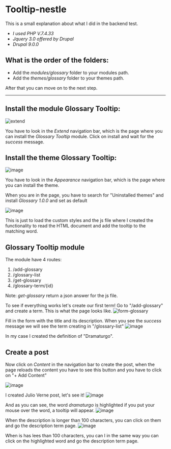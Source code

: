 # Tooltip-nestle
This is a small explanation about what I did in the backend test.

* *I used PHP V.7.4.33*
* *Jquery 3.0 offered by Drupal*
* *Drupal 9.0.0*

## What is the order of the folders:
* Add the *modules/glossary* folder to your modules path.
* Add the *themes/glossary* folder to your themes path.

After that you can move on to the next step.

---
## Install the module Glossary Tooltip:
![extend](https://github.com/anthonylilo/tooltip-nestle/assets/76402507/cd153a85-f1e9-4d28-8926-78fec52da9a6)

You have to look in the *Extend* navigation bar, which is the page where you can install the *Glossary Tooltip* module. Click on install and wait for the *success* message.

## Install the theme Glossary Tooltip:
![image](https://github.com/anthonylilo/tooltip-nestle/assets/76402507/13e9a058-4665-4463-ba58-8f07b382fa93)

You have to look in the *Appearance* navigation bar, which is the page where you can install the theme.

When you are in the page, you have to search for "Uninstalled themes" and install *Glossary 1.0.0* and set as default

![image](https://github.com/anthonylilo/tooltip-nestle/assets/76402507/679cb1e0-fd4e-4c34-82a1-c9f8ebbdb192)

This is just to load the custom styles and the js file where I created the functionality to read the HTML document and add the tooltip to the matching word.

## Glossary Tooltip module

The module have 4 routes:

1. /add-glossary
2. /glossary-list
3. /get-glossary
4. /glossary-term/{id}

Note: *get-glossary* return a json answer for the js file.

To see if everything works  let's create our first term! Go to "/add-glossary" and create a term. This is what the page looks like.
![form-glossary](https://github.com/anthonylilo/tooltip-nestle/assets/76402507/64a6a7c4-cb9d-4e41-a3d3-5a9d64613711)

Fill in the form with the title and its description. When you see the *success* message we will see the term creating in "/glossary-list"
![image](https://github.com/anthonylilo/tooltip-nestle/assets/76402507/b79bbf91-f472-4573-9add-e0109a11f8db)

In my case I created the definition of "Dramaturgo".

## Create a post
Now click on *Content* in the navigation bar to create the post, when the page reloads the content you have to see this button and you have to click on "+ Add Content"

![image](https://github.com/anthonylilo/tooltip-nestle/assets/76402507/1e5517e1-4f2f-4991-9785-73f2a4809efc)

I created Julio Verne post, let's see it!
![image](https://github.com/anthonylilo/tooltip-nestle/assets/76402507/c223dfd8-ec08-4915-9ef6-762b49716ea1)

And as you can see, the word *dramaturgo* is highlighted if you put your mouse over the word, a tooltip will appear.
![image](https://github.com/anthonylilo/tooltip-nestle/assets/76402507/87d47374-e3ff-4337-8c08-de7d147e4269)

When the description is longer than 100 characters, you can click on them and go the description term page.
![image](https://github.com/anthonylilo/tooltip-nestle/assets/76402507/ecaffb5c-2175-4c31-964f-f79ac0947cd5)

When is has lees than 100 characters, you can l in the same way you can click on the highlighted word and go the description term page.
